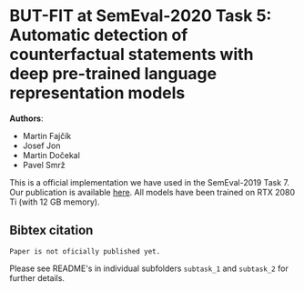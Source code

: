 # BUT-FIT at SemEval-2020 Task 5:  Automatic detection of counterfactual statements with deep pre-trained language representation models
__Authors__:
* Martin Fajčík
* Josef Jon
* Martin Dočekal
* Pavel Smrž

This is a official implementation we have used in the SemEval-2019 Task 7. Our publication is available [here](xxx).
All models have been trained on RTX 2080 Ti (with 12 GB memory).

## Bibtex citation
```
Paper is not oficially published yet.
```

Please see README's in individual subfolders `subtask_1` and `subtask_2` for further details.
